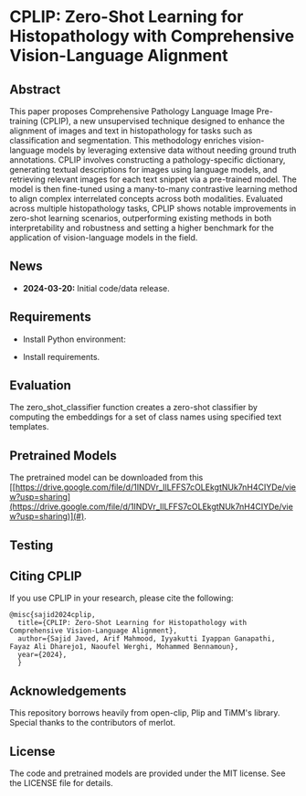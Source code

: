 # CPLIP: Zero-Shot Learning for Histopathology with Comprehensive Vision-Language Alignment

## Abstract

This paper proposes Comprehensive Pathology Language Image Pre-training (CPLIP), a new unsupervised technique designed to enhance the alignment of images and text in histopathology for tasks such as classification and segmentation. This methodology enriches vision-language models by leveraging extensive data without needing ground truth annotations. CPLIP involves constructing a pathology-specific dictionary, generating textual descriptions for images using language models, and retrieving relevant images for each text snippet via a pre-trained model. The model is then fine-tuned using a many-to-many contrastive learning method to align complex interrelated concepts across both modalities. Evaluated across multiple histopathology tasks, CPLIP shows notable improvements in zero-shot learning scenarios, outperforming existing methods in both interpretability and robustness and setting a higher benchmark for the application of vision-language models in the field.

## News

- **2024-03-20:** Initial code/data release.


## Requirements

- Install Python environment:
 
- Install requirements.


## Evaluation
The zero_shot_classifier function creates a zero-shot classifier by computing the embeddings for a set of class names using specified text templates.


## Pretrained Models

The pretrained model can be downloaded from this [[https://drive.google.com/file/d/1INDVr_IlLFFS7cOLEkgtNUk7nH4CIYDe/view?usp=sharing](https://drive.google.com/file/d/1INDVr_IlLFFS7cOLEkgtNUk7nH4CIYDe/view?usp=sharing)](#).


## Testing



## Citing CPLIP

If you use CPLIP in your research, please cite the following:

```
@misc{sajid2024cplip,
  title={CPLIP: Zero-Shot Learning for Histopathology with Comprehensive Vision-Language Alignment},
  author={Sajid Javed, Arif Mahmood, Iyyakutti Iyappan Ganapathi, Fayaz Ali Dharejo1, Naoufel Werghi, Mohammed Bennamoun},
  year={2024},
  }
```

## Acknowledgements

This repository borrows heavily from open-clip, Plip and TiMM's library. Special thanks to the contributors of merlot.

## License

The code and pretrained models are provided under the MIT license. See the LICENSE file for details.
